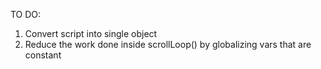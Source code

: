 TO DO:
1. Convert script into single object
2. Reduce the work done inside scrollLoop() by globalizing vars that are constant

